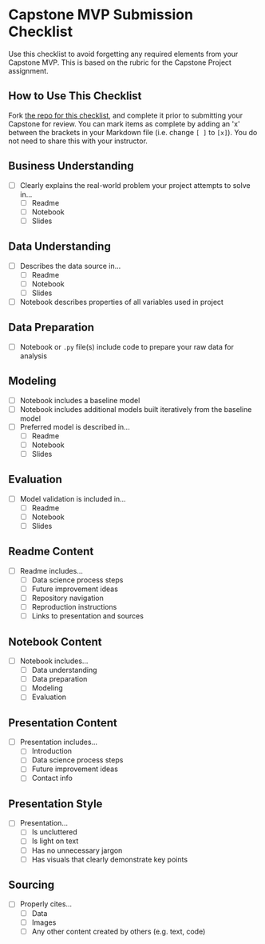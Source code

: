 # Capstone MVP Submission Checklist

Use this checklist to avoid forgetting any required elements from your Capstone MVP. This is based on the rubric for the Capstone Project assignment.

## How to Use This Checklist

Fork [the repo for this checklist](https://github.com/learn-co-curriculum/dsc-capstone-submission-checklist), and complete it prior to submitting your Capstone for review. You can mark items as complete by adding an 'x' between the brackets in your Markdown file (i.e. change `[ ]` to `[x]`). You do not need to share this with your instructor.

## Business Understanding

- [ ] Clearly explains the real-world problem your project attempts to solve in...
  - [ ] Readme
  - [ ] Notebook
  - [ ] Slides

## Data Understanding

- [ ] Describes the data source in...
  - [ ] Readme
  - [ ] Notebook
  - [ ] Slides
- [ ] Notebook describes properties of all variables used in project

## Data Preparation

- [ ] Notebook or `.py` file(s) include code to prepare your raw data for analysis

## Modeling

- [ ] Notebook includes a baseline model
- [ ] Notebook includes additional models built iteratively from the baseline model
- [ ] Preferred model is described in...
  - [ ] Readme
  - [ ] Notebook
  - [ ] Slides

## Evaluation

- [ ] Model validation is included in...
  - [ ] Readme
  - [ ] Notebook
  - [ ] Slides

## Readme Content

- [ ] Readme includes...
  - [ ] Data science process steps
  - [ ] Future improvement ideas
  - [ ] Repository navigation
  - [ ] Reproduction instructions
  - [ ] Links to presentation and sources

## Notebook Content

- [ ] Notebook includes...
  - [ ] Data understanding
  - [ ] Data preparation
  - [ ] Modeling
  - [ ] Evaluation

## Presentation Content

- [ ] Presentation includes...
  - [ ] Introduction
  - [ ] Data science process steps
  - [ ] Future improvement ideas
  - [ ] Contact info

## Presentation Style

- [ ] Presentation...
  - [ ] Is uncluttered
  - [ ] Is light on text
  - [ ] Has no unnecessary jargon
  - [ ] Has visuals that clearly demonstrate key points

## Sourcing

- [ ] Properly cites...
  - [ ] Data
  - [ ] Images
  - [ ] Any other content created by others (e.g. text, code)
